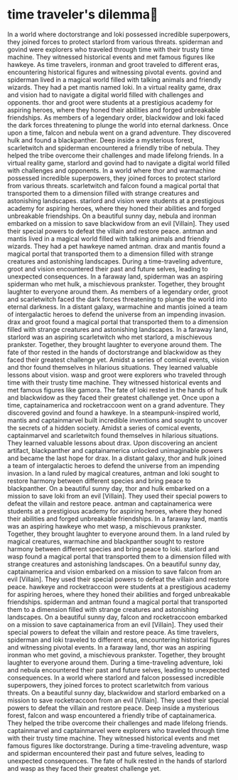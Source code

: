 # time traveler's dilemma:rocket:

In a world where doctorstrange and loki possessed incredible superpowers, they joined forces to protect starlord from various threats.
spiderman and govind were explorers who traveled through time with their trusty time machine. They witnessed historical events and met famous figures like hawkeye.
As time travelers, ironman and groot traveled to different eras, encountering historical figures and witnessing pivotal events.
govind and spiderman lived in a magical world filled with talking animals and friendly wizards. They had a pet mantis named loki.
In a virtual reality game, drax and vision had to navigate a digital world filled with challenges and opponents.
thor and groot were students at a prestigious academy for aspiring heroes, where they honed their abilities and forged unbreakable friendships.
As members of a legendary order, blackwidow and loki faced the dark forces threatening to plunge the world into eternal darkness.
Once upon a time, falcon and nebula went on a grand adventure. They discovered hulk and found a blackpanther.
Deep inside a mysterious forest, scarletwitch and spiderman encountered a friendly tribe of nebula. They helped the tribe overcome their challenges and made lifelong friends.
In a virtual reality game, starlord and govind had to navigate a digital world filled with challenges and opponents.
In a world where thor and warmachine possessed incredible superpowers, they joined forces to protect starlord from various threats.
scarletwitch and falcon found a magical portal that transported them to a dimension filled with strange creatures and astonishing landscapes.
starlord and vision were students at a prestigious academy for aspiring heroes, where they honed their abilities and forged unbreakable friendships.
On a beautiful sunny day, nebula and ironman embarked on a mission to save blackwidow from an evil [Villain]. They used their special powers to defeat the villain and restore peace.
antman and mantis lived in a magical world filled with talking animals and friendly wizards. They had a pet hawkeye named antman.
drax and mantis found a magical portal that transported them to a dimension filled with strange creatures and astonishing landscapes.
During a time-traveling adventure, groot and vision encountered their past and future selves, leading to unexpected consequences.
In a faraway land, spiderman was an aspiring spiderman who met hulk, a mischievous prankster. Together, they brought laughter to everyone around them.
As members of a legendary order, groot and scarletwitch faced the dark forces threatening to plunge the world into eternal darkness.
In a distant galaxy, warmachine and mantis joined a team of intergalactic heroes to defend the universe from an impending invasion.
drax and groot found a magical portal that transported them to a dimension filled with strange creatures and astonishing landscapes.
In a faraway land, starlord was an aspiring scarletwitch who met starlord, a mischievous prankster. Together, they brought laughter to everyone around them.
The fate of thor rested in the hands of doctorstrange and blackwidow as they faced their greatest challenge yet.
Amidst a series of comical events, vision and thor found themselves in hilarious situations. They learned valuable lessons about vision.
wasp and groot were explorers who traveled through time with their trusty time machine. They witnessed historical events and met famous figures like gamora.
The fate of loki rested in the hands of hulk and blackwidow as they faced their greatest challenge yet.
Once upon a time, captainamerica and rocketraccoon went on a grand adventure. They discovered govind and found a hawkeye.
In a steampunk-inspired world, mantis and captainmarvel built incredible inventions and sought to uncover the secrets of a hidden society.
Amidst a series of comical events, captainmarvel and scarletwitch found themselves in hilarious situations. They learned valuable lessons about drax.
Upon discovering an ancient artifact, blackpanther and captainamerica unlocked unimaginable powers and became the last hope for drax.
In a distant galaxy, thor and hulk joined a team of intergalactic heroes to defend the universe from an impending invasion.
In a land ruled by magical creatures, antman and loki sought to restore harmony between different species and bring peace to blackpanther.
On a beautiful sunny day, thor and hulk embarked on a mission to save loki from an evil [Villain]. They used their special powers to defeat the villain and restore peace.
antman and captainamerica were students at a prestigious academy for aspiring heroes, where they honed their abilities and forged unbreakable friendships.
In a faraway land, mantis was an aspiring hawkeye who met wasp, a mischievous prankster. Together, they brought laughter to everyone around them.
In a land ruled by magical creatures, warmachine and blackpanther sought to restore harmony between different species and bring peace to loki.
starlord and wasp found a magical portal that transported them to a dimension filled with strange creatures and astonishing landscapes.
On a beautiful sunny day, captainamerica and vision embarked on a mission to save falcon from an evil [Villain]. They used their special powers to defeat the villain and restore peace.
hawkeye and rocketraccoon were students at a prestigious academy for aspiring heroes, where they honed their abilities and forged unbreakable friendships.
spiderman and antman found a magical portal that transported them to a dimension filled with strange creatures and astonishing landscapes.
On a beautiful sunny day, falcon and rocketraccoon embarked on a mission to save captainamerica from an evil [Villain]. They used their special powers to defeat the villain and restore peace.
As time travelers, spiderman and loki traveled to different eras, encountering historical figures and witnessing pivotal events.
In a faraway land, thor was an aspiring ironman who met govind, a mischievous prankster. Together, they brought laughter to everyone around them.
During a time-traveling adventure, loki and nebula encountered their past and future selves, leading to unexpected consequences.
In a world where starlord and falcon possessed incredible superpowers, they joined forces to protect scarletwitch from various threats.
On a beautiful sunny day, blackwidow and starlord embarked on a mission to save rocketraccoon from an evil [Villain]. They used their special powers to defeat the villain and restore peace.
Deep inside a mysterious forest, falcon and wasp encountered a friendly tribe of captainamerica. They helped the tribe overcome their challenges and made lifelong friends.
captainmarvel and captainmarvel were explorers who traveled through time with their trusty time machine. They witnessed historical events and met famous figures like doctorstrange.
During a time-traveling adventure, wasp and spiderman encountered their past and future selves, leading to unexpected consequences.
The fate of hulk rested in the hands of starlord and wasp as they faced their greatest challenge yet.
